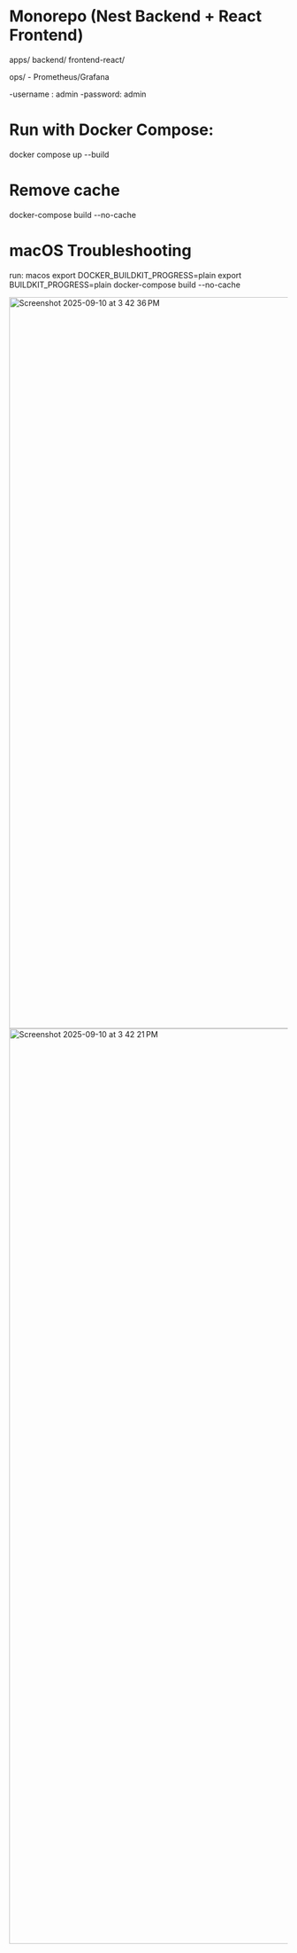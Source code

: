 # Monorepo (Nest Backend + React Frontend)

apps/
  backend/
  frontend-react/

ops/ - Prometheus/Grafana

-username : admin
-password: admin

# Run with Docker Compose:
  docker compose up --build

# Remove cache
  docker-compose build --no-cache

# macOS Troubleshooting

run: macos
export DOCKER_BUILDKIT_PROGRESS=plain
export BUILDKIT_PROGRESS=plain
docker-compose build --no-cache


<img width="2860" height="1320" alt="Screenshot 2025-09-10 at 3 42 36 PM" src="https://github.com/user-attachments/assets/471e7745-4791-4d27-bf28-ed882d51d8f5" /> <img width="2928" height="1652" alt="Screenshot 2025-09-10 at 3 42 21 PM" src="https://github.com/user-attachments/assets/30e91ac6-a5a3-48f9-8bbb-ddfd606019a3" />



